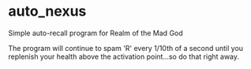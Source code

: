# auto_nexus
Simple auto-recall program for Realm of the Mad God

The program will continue to spam 'R' every 1/10th of a second until you replenish your health above the activation point...so do that right away.
